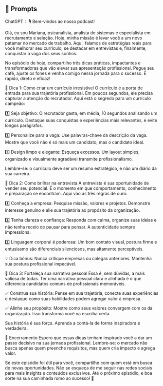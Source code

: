 ## 🧠 Prompts

ChatGPT：
🎙️ Bem-vindos ao nosso podcast!

Olá, eu sou Mariana, psicanalista, analista de sistemas e especialista em recrutamento e seleção. Hoje, minha missão é levar você a um novo patamar no mercado de trabalho. Aqui, falamos de estratégias reais para você melhorar seu currículo, se destacar em entrevistas e, finalmente, conquistar a vaga dos seus sonhos.

No episódio de hoje, compartilho três dicas práticas, impactantes e transformadoras que vão elevar sua apresentação profissional. Pegue seu café, ajuste os fones e venha comigo nessa jornada para o sucesso. É rápido, direto e eficaz!

🌟 Dica 1: Como criar um currículo irresistível
O currículo é a porta de entrada para sua trajetória profissional. Em poucos segundos, ele precisa capturar a atenção do recrutador. Aqui está o segredo para um currículo campeão:

1️⃣ Seja objetivo: O recrutador gasta, em média, 10 segundos analisando um currículo. Destaque suas conquistas e experiências mais relevantes, e evite longos parágrafos.

2️⃣ Personalize para a vaga: Use palavras-chave da descrição da vaga. Mostre que você não é só mais um candidato, mas o candidato ideal.

3️⃣ Design limpo e elegante: Esqueça excessos. Um layout simples, organizado e visualmente agradável transmite profissionalismo.

Lembre-se: o currículo deve ser um resumo estratégico, e não um diário da sua carreira.

🤝 Dica 2: Como brilhar na entrevista
A entrevista é sua oportunidade de vender seu potencial. É o momento em que comportamento, conhecimento e preparação se encontram. Aqui vão as três regras de ouro:

1️⃣ Conheça a empresa: Pesquise missão, valores e projetos. Demonstre interesse genuíno e alie sua trajetória ao propósito da organização.

2️⃣ Tenha clareza e confiança: Responda com calma, organize suas ideias e não tenha receio de pausar para pensar. A autenticidade sempre impressiona.

3️⃣ Linguagem corporal é poderosa: Um bom contato visual, postura firme e entusiasmo são diferenciais silenciosos, mas altamente perceptíveis.

💡 Dica bônus: Nunca critique empresas ou colegas anteriores. Mantenha sua postura profissional impecável.

🎯 Dica 3: Fortaleça sua narrativa pessoal
Essa é, sem dúvidas, a mais valiosa de todas.
Ter uma narrativa pessoal clara e alinhada é o que diferencia candidatos comuns de profissionais memoráveis.

✅ Construa sua história: Pense em sua trajetória, conecte suas experiências e destaque como suas habilidades podem agregar valor à empresa.

✅ Alinhe seu propósito: Mostre como seus valores convergem com os da organização. Isso transforma você na escolha certa.

Sua história é sua força. Aprenda a contá-la de forma inspiradora e verdadeira.

🎤 Encerramento
Espero que essas dicas tenham inspirado você a dar um passo decisivo na sua jornada profissional. Lembre-se: o mercado não busca apenas quem preenche requisitos, mas quem cria impacto e agrega valor.

Se este episódio foi útil para você, compartilhe com quem está em busca de novas oportunidades. Não se esqueça de me seguir nas redes sociais para mais insights e conteúdos exclusivos. Até o próximo episódio, e boa sorte na sua caminhada rumo ao sucesso! 🚀
